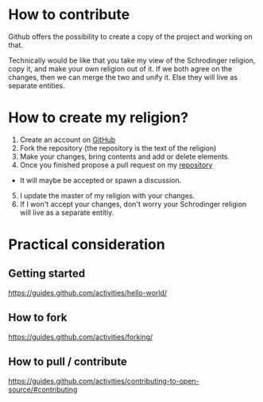 # How to contribute

Github offers the possibility to create a copy of the project and working on that.

Technically would be like that you take my view of the Schrodinger religion, copy it, and make your own religion out of it.
If we both agree on the changes, then we can merge the two and unify it. Else they will live as separate entities.

# How to create my religion?

1. Create an account on [GitHub](https://github.com/)
2. Fork the repository (the repository is the text of the religion)
3. Make your changes, bring contents and add or delete elements.
4. Once you finished propose a pull request on my [repository](https://github.com/Pella86/Schrodinger-religion)
  - It will maybe be accepted or spawn a discussion.
5. I update the master of my religion with your changes.
6. If I won't accept your changes, don't worry your Schrodinger religion will live as a separate entitiy.

# Practical consideration

## Getting started
https://guides.github.com/activities/hello-world/

## How to fork
https://guides.github.com/activities/forking/

## How to pull / contribute
https://guides.github.com/activities/contributing-to-open-source/#contributing
